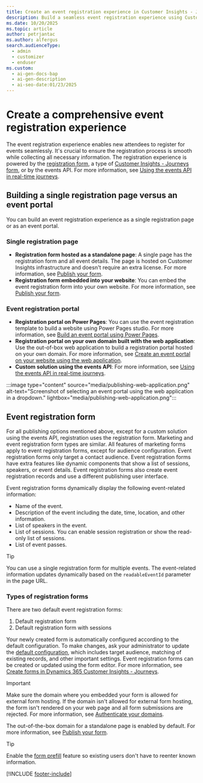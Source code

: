 ```yaml
---
title: Create an event registration experience in Customer Insights - Journeys
description: Build a seamless event registration experience using Customer Insights - Journeys. Learn how to create and manage registration forms.
ms.date: 10/20/2025
ms.topic: article
author: petrjantac
ms.author: alfergus
search.audienceType:
  - admin
  - customizer
  - enduser
ms.custom:
  - ai-gen-docs-bap
  - ai-gen-description
  - ai-seo-date:01/23/2025
---
```


# Create a comprehensive event registration experience

The event registration experience enables new attendees to register for events seamlessly. It's crucial to ensure the registration process is smooth while collecting all necessary information. The registration experience is powered by the [registration form](event-registration-experience.md#event-registration-form), a type of [Customer Insights - Journeys form](real-time-marketing-form-overview.md), or by the events API. For more information, see [Using the events API in real-time journeys](developer/using-rtm-events-api.md).

## Building a single registration page versus an event portal

You can build an event registration experience as a single registration page or as an event portal.

### Single registration page

- **Registration form hosted as a standalone page**: A single page has the registration form and all event details. The page is hosted on Customer Insights infrastructure and doesn't require an extra license. For more information, see [Publish your form](real-time-marketing-form-create.md#publish-your-form).
- **Registration form embedded into your website**: You can embed the event registration form into your own website. For more information, see [Publish your form](real-time-marketing-form-create.md#publish-your-form).

### Event registration portal

- **Registration portal on Power Pages**: You can use the event registration template to build a website using Power Pages studio. For more information, see [Build an event portal using Power Pages](event-portal-template.md).
- **Registration portal on your own domain built with the web application**: Use the out-of-box web application to build a registration portal hosted on your own domain. For more information, see [Create an event portal on your website using the web application](developer/rtm-event-portal-webapp.md).
- **Custom solution using the events API**: For more information, see [Using the events API in real-time journeys](developer/using-rtm-events-api.md).

:::image type="content" source="media/publishing-web-application.png" alt-text="Screenshot of selecting an event portal using the web application in a dropdown." lightbox="media/publishing-web-application.png":::

## Event registration form

For all publishing options mentioned above, except for a custom solution using the events API, registration uses the registration form. Marketing and event registration form types are similar. All features of marketing forms apply to event registration forms, except for audience configuration. Event registration forms only target a contact audience. Event registration forms have extra features like dynamic components that show a list of sessions, speakers, or event details. Event registration forms also create event registration records and use a different publishing user interface.

Event registration forms dynamically display the following event-related information:

- Name of the event.
- Description of the event including the date, time, location, and other information.
- List of speakers in the event.
- List of sessions. You can enable session registration or show the read-only list of sessions.
- List of event passes.
  
> [!TIP]
> You can use a single registration form for multiple events. The event-related information updates dynamically based on the `readableEventId` parameter in the page URL.

### Types of registration forms

There are two default event registration forms:

1. Default registration form
1. Default registration form with sessions

Your newly created form is automatically configured according to the default configuration. To make changes, ask your administrator to update the [default configuration](real-time-marketing-form-global-settings.md), which includes target audience, matching of existing records, and other important settings. Event registration forms can be created or updated using the form editor. For more information, see [Create forms in Dynamics 365 Customer Insights - Journeys](real-time-marketing-form-create.md).

> [!IMPORTANT]
> Make sure the domain where you embedded your form is allowed for external form hosting. If the domain isn't allowed for external form hosting, the form isn't rendered on your web page and all form submissions are rejected. For more information, see [Authenticate your domains](domain-authentication.md).
>
> The out-of-the-box domain for a standalone page is enabled by default. For more information, see [Publish your form](real-time-marketing-form-create.md#publish-your-form).

> [!TIP]
> Enable the [form prefill](real-time-marketing-form-prefill.md) feature so existing users don't have to reenter known information.

[!INCLUDE [footer-include](./includes/footer-banner.md)]
